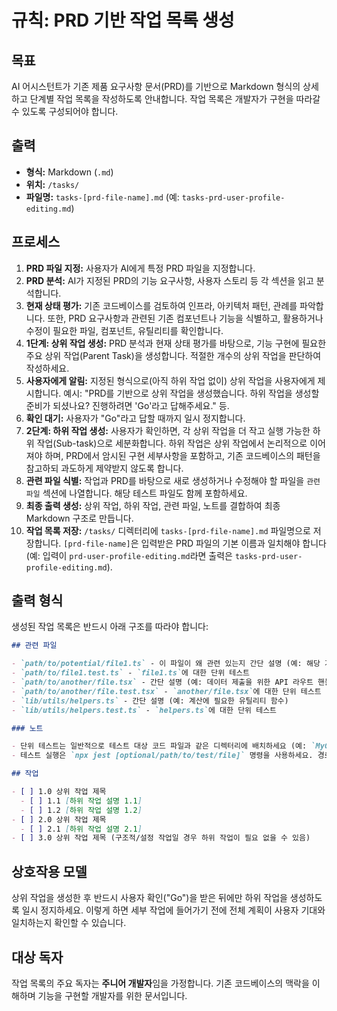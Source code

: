 # 규칙: PRD 기반 작업 목록 생성

## 목표

AI 어시스턴트가 기존 제품 요구사항 문서(PRD)를 기반으로 Markdown 형식의 상세하고 단계별 작업 목록을 작성하도록 안내합니다. 작업 목록은 개발자가 구현을 따라갈 수 있도록 구성되어야 합니다.

## 출력

* **형식:** Markdown (`.md`)
* **위치:** `/tasks/`
* **파일명:** `tasks-[prd-file-name].md` (예: `tasks-prd-user-profile-editing.md`)

## 프로세스

1.  **PRD 파일 지정:** 사용자가 AI에게 특정 PRD 파일을 지정합니다.
2.  **PRD 분석:** AI가 지정된 PRD의 기능 요구사항, 사용자 스토리 등 각 섹션을 읽고 분석합니다.
3.  **현재 상태 평가:** 기존 코드베이스를 검토하여 인프라, 아키텍처 패턴, 관례를 파악합니다. 또한, PRD 요구사항과 관련된 기존 컴포넌트나 기능을 식별하고, 활용하거나 수정이 필요한 파일, 컴포넌트, 유틸리티를 확인합니다.
4.  **1단계: 상위 작업 생성:** PRD 분석과 현재 상태 평가를 바탕으로, 기능 구현에 필요한 주요 상위 작업(Parent Task)을 생성합니다. 적절한 개수의 상위 작업을 판단하여 작성하세요.
5. **사용자에게 알림:** 지정된 형식으로(아직 하위 작업 없이) 상위 작업을 사용자에게 제시합니다. 예시: "PRD를 기반으로 상위 작업을 생성했습니다. 하위 작업을 생성할 준비가 되셨나요? 진행하려면 'Go'라고 답해주세요." 등.
6.  **확인 대기:** 사용자가 "Go"라고 답할 때까지 일시 정지합니다.
7.  **2단계: 하위 작업 생성:** 사용자가 확인하면, 각 상위 작업을 더 작고 실행 가능한 하위 작업(Sub-task)으로 세분화합니다. 하위 작업은 상위 작업에서 논리적으로 이어져야 하며, PRD에서 암시된 구현 세부사항을 포함하고, 기존 코드베이스의 패턴을 참고하되 과도하게 제약받지 않도록 합니다.
8.  **관련 파일 식별:** 작업과 PRD를 바탕으로 새로 생성하거나 수정해야 할 파일을 `관련 파일` 섹션에 나열합니다. 해당 테스트 파일도 함께 포함하세요.
9.  **최종 출력 생성:** 상위 작업, 하위 작업, 관련 파일, 노트를 결합하여 최종 Markdown 구조로 만듭니다.
10.  **작업 목록 저장:** `/tasks/` 디렉터리에 `tasks-[prd-file-name].md` 파일명으로 저장합니다. `[prd-file-name]`은 입력받은 PRD 파일의 기본 이름과 일치해야 합니다(예: 입력이 `prd-user-profile-editing.md`라면 출력은 `tasks-prd-user-profile-editing.md`).

## 출력 형식

생성된 작업 목록은 반드시 아래 구조를 따라야 합니다:

```markdown
## 관련 파일

- `path/to/potential/file1.ts` - 이 파일이 왜 관련 있는지 간단 설명 (예: 해당 기능의 메인 컴포넌트 포함)
- `path/to/file1.test.ts` - `file1.ts`에 대한 단위 테스트
- `path/to/another/file.tsx` - 간단 설명 (예: 데이터 제출을 위한 API 라우트 핸들러)
- `path/to/another/file.test.tsx` - `another/file.tsx`에 대한 단위 테스트
- `lib/utils/helpers.ts` - 간단 설명 (예: 계산에 필요한 유틸리티 함수)
- `lib/utils/helpers.test.ts` - `helpers.ts`에 대한 단위 테스트

### 노트

- 단위 테스트는 일반적으로 테스트 대상 코드 파일과 같은 디렉터리에 배치하세요 (예: `MyComponent.tsx`와 `MyComponent.test.tsx`).
- 테스트 실행은 `npx jest [optional/path/to/test/file]` 명령을 사용하세요. 경로 없이 실행하면 Jest 설정에 따라 모든 테스트가 실행됩니다.

## 작업

- [ ] 1.0 상위 작업 제목
  - [ ] 1.1 [하위 작업 설명 1.1]
  - [ ] 1.2 [하위 작업 설명 1.2]
- [ ] 2.0 상위 작업 제목
  - [ ] 2.1 [하위 작업 설명 2.1]
- [ ] 3.0 상위 작업 제목 (구조적/설정 작업일 경우 하위 작업이 필요 없을 수 있음)
```

## 상호작용 모델

상위 작업을 생성한 후 반드시 사용자 확인("Go")을 받은 뒤에만 하위 작업을 생성하도록 일시 정지하세요. 이렇게 하면 세부 작업에 들어가기 전에 전체 계획이 사용자 기대와 일치하는지 확인할 수 있습니다.

## 대상 독자

작업 목록의 주요 독자는 **주니어 개발자**임을 가정합니다. 기존 코드베이스의 맥락을 이해하며 기능을 구현할 개발자를 위한 문서입니다.